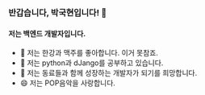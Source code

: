 ### 반갑습니다, 박국현입니다! 👋

<!-- **parkgood1020/parkgood1020** is a ✨ _special_ ✨ repository because its `README.md` (this file) appears on your GitHub profile. -->
#### 저는 백엔드 개발자입니다.

- 🔭 저는 한강과 맥주를 좋아합니다. 이거 못참죠.
- 🌱 저는 python과 dJango를 공부하고 있습니다.
- 👯 저는 동료들과 함께 성장하는 개발자가 되기를 희망합니다.
- 😄 저는 POP음악을 사랑합니다.
